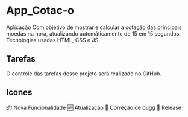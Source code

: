 # App_Cotac-o

Aplicação Com objetivo de  mostrar e calcular a cotação das principais moedas na hora, atualizando automáticamente de 15 em 15 segundos. Tecnologias usadas HTML, CSS e JS.

## Tarefas

O controle das tarefas desse projeto será realizado no GitHub.

## Icones

:package: Nova Funcionalidade
:up: Atualização
:bug: Correção de bugg
:checkered_flag: Release
